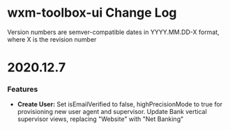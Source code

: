 # wxm-toolbox-ui Change Log

Version numbers are semver-compatible dates in YYYY.MM.DD-X format,
where X is the revision number


# 2020.12.7

### Features
* **Create User:** Set isEmailVerified to false, highPrecisionMode to true 
for provisioning new user agent and supervisor. Update Bank vertical supervisor
views, replacing "Website" with "Net Banking"
